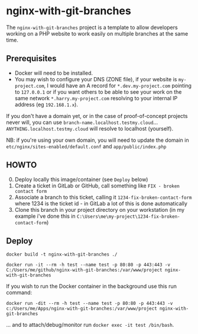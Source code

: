 # nginx-with-git-branches

The `nginx-with-git-branches` project is a template to allow developers working on a PHP website to work easily on multiple branches at the same time.

## Prerequisites

- Docker will need to be installed.
- You may wish to configure your DNS (ZONE file), if your website is `my-project.com`, I would have an A record for `*.dev.my-project.com` pointing to `127.0.0.1` or if you want others to be able to see your work on the same network `*.harry.my-project.com` resolving to your internal IP address (eg `192.168.1.x`).

If you don't have a domain yet, or in the case of proof-of-concept projects never will, you can use `branch-name.localhost.testmy.cloud`... `ANYTHING.localhost.testmy.cloud` will resolve to localhost (yourself).

NB: if you're using your own domain, you will need to update the domain in `etc/nginx/sites-enabled/default.conf` and `app/public/index.php`

## HOWTO

0. Deploy locally this image/container (see `Deploy` below)
1. Create a ticket in GitLab or GitHub, call something like `FIX - broken contact form`
2. Associate a branch to this ticket, calling it `1234-fix-broken-contact-form` where 1234 is the ticket id - in GitLab a lot of this is done automatically
3. Clone this branch in your project directory on your workstation (in my example i've done this in `C:\Users\me\my-project\1234-fix-broken-contact-form`)

## Deploy

```
docker build -t nginx-with-git-branches ./

docker run -it --rm -h test --name test -p 80:80 -p 443:443 -v C:/Users/me/github/nginx-with-git-branches:/var/www/project nginx-with-git-branches
```

If you wish to run the Docker container in the background use this run command:
```
docker run -dit --rm -h test --name test -p 80:80 -p 443:443 -v c:/Users/me/Apps/nginx-with-git-branches:/var/www/project nginx-with-git-branches
```

... and to attach/debug/monitor run `docker exec -it test /bin/bash`.